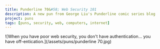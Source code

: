 ```yaml
---
title: Punderline 70&#58; Web Security 101 
description: A new pun from George Liu's Punderline comic series blog
project: puns
tags: [puns, security, web, computers, internet]
---
```



![When you have poor web security, you don't have authentication... you have off-entication.](/assets/puns/punderline 70.jpg)
